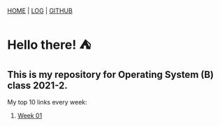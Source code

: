 [HOME](.) | [LOG](TXT/mylog.txt) | [GITHUB](https://github.com/dzikriqalampacil/os212)

# Hello there! ⛺<br/>

## This is my repository for Operating System (B) class 2021-2.

My top 10 links every week:

1. [Week 01](W01/)